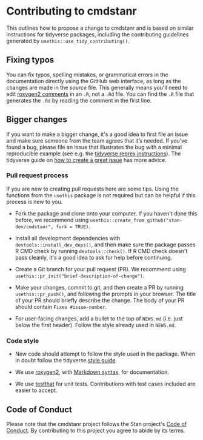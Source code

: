 # Contributing to cmdstanr

This outlines how to propose a change to cmdstanr and is based on similar
instructions for tidyverse packages, including the contributing guidelines
generated by `usethis::use_tidy_contributing()`.

## Fixing typos

You can fix typos, spelling mistakes, or grammatical errors in the documentation
directly using the GitHub web interface, as long as the changes are made in the
_source_ file. This generally means you'll need to edit 
[roxygen2 comments](https://roxygen2.r-lib.org/articles/roxygen2.html) in an `.R`, 
not a `.Rd` file. You can find the `.R` file that generates the `.Rd` by reading
the comment in the first line.

## Bigger changes

If you want to make a bigger change, it's a good idea to first file an issue and
make sure someone from the team agrees that it’s needed. If you’ve found a bug,
please file an issue that illustrates the bug with a minimal reproducible
example (see e.g. the [tidyverse reprex instructions](https://www.tidyverse.org/help/#reprex)). 
The tidyverse guide on [how to create a great issue](https://code-review.tidyverse.org/issues/) 
has more advice.

### Pull request process

If you are new to creating pull requests here are some tips. Using the functions
from the `usethis` package is not required but can be helpful if this process is
new to you.

*   Fork the package and clone onto your computer. If you haven't done this before, we recommend using `usethis::create_from_github("stan-dev/cmdstanr", fork = TRUE)`.

*   Install all development dependencies with `devtools::install_dev_deps()`, and then make sure the package passes R CMD check by running `devtools::check()`. 
    If R CMD check doesn't pass cleanly, it's a good idea to ask for help before continuing. 
*   Create a Git branch for your pull request (PR). We recommend using `usethis::pr_init("brief-description-of-change")`.

*   Make your changes, commit to git, and then create a PR by running `usethis::pr_push()`, and following the prompts in your browser.
    The title of your PR should briefly describe the change.
    The body of your PR should contain `Fixes #issue-number`.

*  For user-facing changes, add a bullet to the top of `NEWS.md` (i.e. just below the first header). Follow the style already used in `NEWS.md`.

### Code style

*   New code should attempt to follow the style used in the package. When in doubt follow the tidyverse [style guide](https://style.tidyverse.org). 

*  We use [roxygen2](https://cran.r-project.org/package=roxygen2), with [Markdown syntax](https://cran.r-project.org/web/packages/roxygen2/vignettes/rd-formatting.html), for documentation.  

*  We use [testthat](https://cran.r-project.org/package=testthat) for unit tests. 
   Contributions with test cases included are easier to accept.  

## Code of Conduct

Please note that the cmdstanr project follows the Stan project's 
[Code of Conduct](https://discourse.mc-stan.org/t/announcing-our-new-stan-code-of-conduct/23764).
By contributing to this project you agree to abide by its terms.
